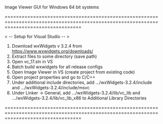 Image Viewer GUI for Windows 64 bit systems

=======================================================================================================================================

< -- Setup for Visual Studio -- >

1. Download wxWidgets v 3.2.4 from https://www.wxwidgets.org/downloads/
2. Extract files to some directory (save path)
3. Open vc_17.sln in VS
4. Batch build wxwidgets for all release configs
5. Open Image Viewer in VS (create project from existing code)
6. Open project properties and go to C/C++
7. Under additional include directories, add .../wxWidgets-3.2.4/include and .../wxWidgets-3.2.4/include/msvc
8. Under Linker -> General, add .../wxWidgets-3.2.4/lib/vc_lib and .../wxWidgets-3.2.4/lib/vc_lib_x86 to Additional Library Directories

=======================================================================================================================================